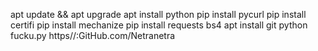 apt update && apt upgrade
apt install python
pip install pycurl
pip install certifi
pip install mechanize
pip install requests bs4
apt install git
python fucku.py
https//:GitHub.com/Netranetra
